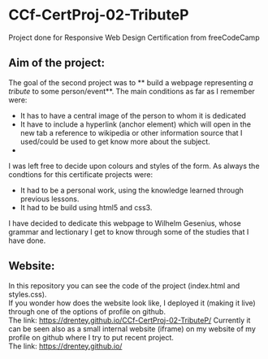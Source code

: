 # CCf-CertProj-02-TributeP
Project done for Responsive Web Design Certification from freeCodeCamp


## Aim of the project:
The goal of the second project was to ** build a webpage representing _a tribute_ to some person/event**.
The main conditions as far as I remember were:
- It has to have a central image of the person to whom it is dedicated 
- It have to include a hyperlink (anchor element) which will open in the new tab a reference to wikipedia or other information source that I used/could be used to get know more about the subject.
- 
I was left free to decide upon colours and styles of the form.
As always the condtions for this certificate projects were:
- It had to be a personal work, using the knowledge learned through previous lessons. 
- It had to be build using html5 and css3.

I have decided to dedicate this webpage to Wilhelm Gesenius, whose grammar and lectionary I get to know through some of the studies that I have done.
## Website:
In this repository you can see the code of the project (index.html and styles.css).  
If you wonder how does the website look like, I deployed it  (making it live) through one of the options of profile on github.  
The link: https://drentey.github.io/CCf-CertProj-02-TributeP/
Currently it can be seen also as a small internal website (iframe) on my website of my profile on github where I try to put recent project.  
The link: https://drentey.github.io/
